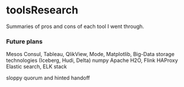 # toolsResearch
Summaries of pros and cons of each tool I went through.

### Future plans
Mesos
Consul, Tableau, QlikView, Mode, Matplotlib, 
Big-Data storage technologies (Iceberg, Hudi, Delta)
numpy
Apache H2O, Flink
HAProxy
Elastic search, ELK stack

sloppy quorum and hinted handoff